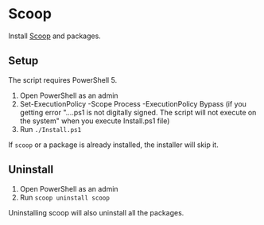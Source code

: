 # Scoop

Install [Scoop](https://github.com/lukesampson/scoop) and packages.

## Setup

The script requires PowerShell 5.

1. Open PowerShell as an admin
2. Set-ExecutionPolicy -Scope Process -ExecutionPolicy Bypass (if you getting error "....ps1 is not digitally signed. The script will not execute on the system" when you execute Install.ps1 file)
3. Run `./Install.ps1`

If `scoop` or a package is already installed, the installer will skip it.

## Uninstall

1. Open PowerShell as an admin
2. Run `scoop uninstall scoop`

Uninstalling scoop will also uninstall all the packages.

